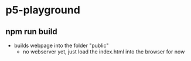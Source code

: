 # p5-playground

## npm run build
- builds webpage into the folder "public"
    - no webserver yet, just load the index.html into the browser for now